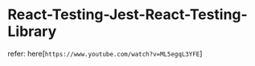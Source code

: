 # React-Testing-Jest-React-Testing-Library
refer: here[`https://www.youtube.com/watch?v=ML5egqL3YFE`]
